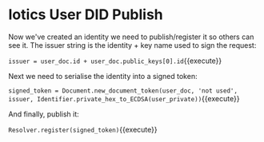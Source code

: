 # Iotics User DID Publish

Now we've created an identity we need to publish/register it so others can see it. The issuer string is the identity + key name used to sign the request:

`issuer = user_doc.id + user_doc.public_keys[0].id`{{execute}}

Next we need to serialise the identity into a signed token:

`signed_token = Document.new_document_token(user_doc, 'not used', issuer, Identifier.private_hex_to_ECDSA(user_private))`{{execute}}

And finally, publish it:

`Resolver.register(signed_token)`{{execute}}
